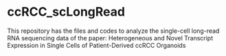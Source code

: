 # ccRCC_scLongRead
This repository has the files and codes to analyze the single-cell long-read RNA sequencing data of the paper: Heterogeneous and Novel Transcript Expression in Single Cells of Patient-Derived ccRCC Organoids 
